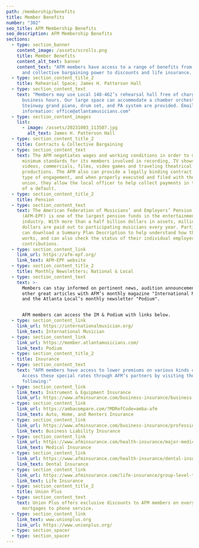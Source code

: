 ```yaml
---
path: /membership/benefits
title: Member Benefits
number: "302"
seo_title: AFM Membership Benefits
seo_description: AFM Membership Benefits
sections:
  - type: section_banner
    content_image: /assets/scrolls.png
    title: Member Benefits
    content_alt_text: banner
    content_text: "AFM members have access to a range of benefits from our contracts
      and collective bargaining power to discounts and life insurance. "
  - type: section_content_title_2
    title: Rehearsal Space; James H. Patterson Hall
  - type: section_content_text
    text: "Members may use Local 148-462’s rehearsal hall free of charge during
      business hours. Our large space can accommodate a chamber orchestra. A
      Steinway grand piano, drum set, and PA system are provided. Email for more
      information: office@atlantamusicians.com"
  - type: section_content_images
    list:
      - image: /assets/20231003_113507.jpg
        alt_text: James H. Patterson Hall
  - type: section_content_title_2
    title: Contracts & Collective Bargaining
  - type: section_content_text
    text: The AFM negotiates wages and working conditions in order to maintain
      minimum standards for its members involved in recording, TV shows, music
      videos, commercials, films, video games and traveling theatrical
      productions. The AFM also can provide a legally binding contract for any
      type of engagement, and when properly executed and filed with the local
      union, they allow the local officer to help collect payments in the case
      of a default.
  - type: section_content_title_2
    title: Pension
  - type: section_content_text
    text: The American Federation of Musicians’ and Employers’ Pension Fund
      (AFM-EPF) is one of the largest pension funds in the entertainment
      industry. With more than a half billion dollars in assets, millions of
      dollars are paid out to participating musicians every year. Participants
      can download a Summary Plan Description to help understand how the Plan
      works, and can also check the status of their individual employer
      contributions.
  - type: section_content_link
    link_url: https://afm-epf.org/
    link_text: AFM-EPF website
  - type: section_content_title_2
    title: Monthly Newsletters; National & Local
  - type: section_content_text
    text: >-
      Members can stay informed on pertinent news, audition announcements, and
      other great articles with AFM’s monthly magazine "International Musician"
      and the Atlanta Local’s monthly newsletter "Podium". 


      AFM members can access the IM & Podium with links below.
  - type: section_content_link
    link_url: https://internationalmusician.org/
    link_text: International Musician
  - type: section_content_link
    link_url: https://member.atlantamusicians.com/
    link_text: Podium
  - type: section_content_title_2
    title: Insurance
  - type: section_content_text
    text: "AFM members have access to lower premiums on various kinds of insurance.
      Access these special rates through AFM’s partners by visiting the
      following:"
  - type: section_content_link
    link_text: Instrument & Equipment Insurance
    link_url: https://www.afminsurance.com/business-insurance/business-owners-insurance/special-risk-insurance/musical-instrument-equipment-insurance.html
  - type: section_content_link
    link_url: https://ambacompare.com/?MDRefCode=amba-afm
    link_text: Auto, Home, and Renters Insurance
  - type: section_content_link
    link_url: https://www.afminsurance.com/business-insurance/professional-liability/business-liability/business-liability-insurance-plan.html
    link_text: Business Liability Insurance
  - type: section_content_link
    link_url: https://www.afminsurance.com/health-insurance/major-medical/major-medical-insurance.html
    link_text: Medical Insurance
  - type: section_content_link
    link_url: https://www.afminsurance.com/health-insurance/dental-insurance/dental-insurance.html
    link_text: Dental Insurance
  - type: section_content_link
    link_url: https://www.afminsurance.com/life-insurance/group-level-term-life-insurance/ny-group-term-life-insurance.html
    link_text: Life Insurance
  - type: section_content_title_2
    title: Union Plus
  - type: section_content_text
    text: Union Plus offers exclusive discounts to AFM members on everything from
      mortgages to phone service.
  - type: section_content_link
    link_text: www.unionplus.org
    link_url: https://www.unionplus.org/
  - type: section_spacer
  - type: section_spacer
---
```

